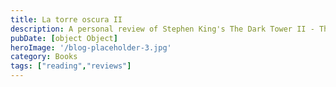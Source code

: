 ```yaml
---
title: La torre oscura II
description: A personal review of Stephen King's The Dark Tower II - The Drawing of the Three, highlighting its narrative complexity and emotional impact on the reader, with an additional recommendation.
pubDate: [object Object]
heroImage: '/blog-placeholder-3.jpg'
category: Books
tags: ["reading","reviews"]
---
```

